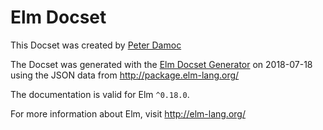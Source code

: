 Elm Docset
=======================

This Docset was created by [Peter Damoc](https://github.com/pdamoc/)

The Docset was generated with the [Elm Docset Generator](https://github.com/pdamoc/elm-docset) on 2018-07-18 using the JSON data from http://package.elm-lang.org/

The documentation is valid for Elm `^0.18.0`.

For more information about Elm, visit http://elm-lang.org/
